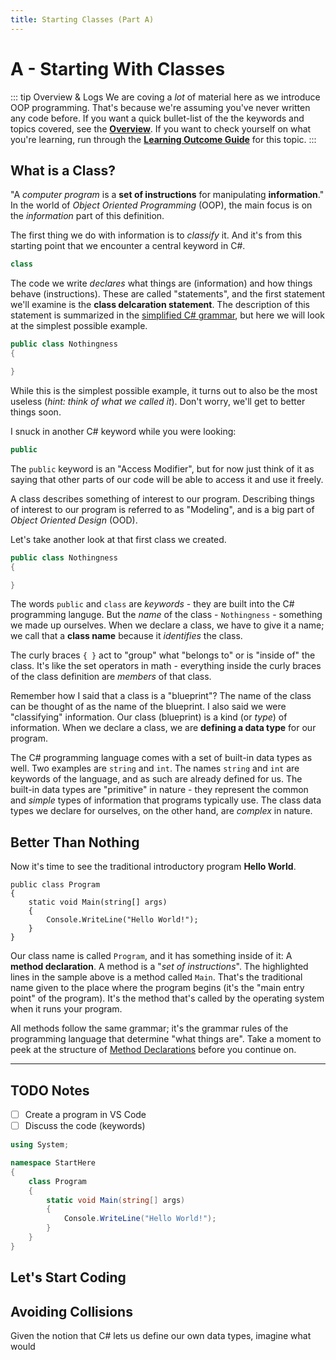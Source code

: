 ```yaml
---
title: Starting Classes (Part A)
---
```

# A - Starting With Classes

::: tip Overview & Logs
We are coving a *lot* of material here as we introduce OOP programming. That's because we're assuming you've never written any code before. If you want a quick bullet-list of the the keywords and topics covered, see the [**Overview**](Overview.md). If you want to check yourself on what you're learning, run through the [**Learning Outcome Guide**](LOGs.md) for this topic.
:::

## What is a Class?

"A *computer program* is a **set of instructions** for manipulating **information**." In the world of *Object Oriented Programming* (OOP), the main focus is on the *information* part of this definition.

The first thing we do with information is to *classify* it. And it's from this starting point that we encounter a central keyword in C#.

```csharp
class
```

The code we write *declares* what things are (information) and how things behave (instructions). These are called "statements", and the first statement we'll examine is the **class delcaration statement**. The description of this statement is summarized in the [simplified C# grammar](../../Teach/chapter1-7.md#class-definition), but here we will look at the simplest possible example.

```csharp
public class Nothingness
{

}
```

While this is the simplest possible example, it turns out to also be the most useless (*hint: think of what we called it*). Don't worry, we'll get to better things soon.

I snuck in another C# keyword while you were looking:

```csharp
public
```

The `public` keyword is an "Access Modifier", but for now just think of it as saying that other parts of our code will be able to access it and use it freely.

A class describes something of interest to our program. Describing things of interest to our program is referred to as "Modeling", and is a big part of *Object Oriented Design* (OOD).

Let's take another look at that first class we created.

```csharp
public class Nothingness
{

}
```

The words `public` and `class` are *keywords* - they are built into the C# programming languge. But the *name* of the class - `Nothingness` - something we made up ourselves. When we declare a class, we have to give it a name; we call that a **class name** because it *identifies* the class.

The curly braces `{ }` act to "group" what "belongs to" or is "inside of" the class. It's like the set operators in math - everything inside the curly braces of the class definition are *members* of that class.

Remember how I said that a class is a "blueprint"? The name of the class can be thought of as the name of the blueprint. I also said we were "classifying" information. Our class (blueprint) is a kind (or *type*) of information. When we declare a class, we are **defining a data type** for our program.

The C# programming language comes with a set of built-in data types as well. Two examples are `string` and `int`. The names `string` and `int` are keywords of the language, and as such are already defined for us. The built-in data types are "primitive" in nature - they represent the common and *simple* types of information that programs typically use. The class data types we declare for ourselves, on the other hand, are *complex* in nature.

## Better Than Nothing

Now it's time to see the traditional introductory program **Hello World**.

```csharp{3-6}
public class Program
{
    static void Main(string[] args)
    {
        Console.WriteLine("Hello World!");
    }
}
```

Our class name is called `Program`, and it has something inside of it: A **method declaration**. A method is a "*set of instructions*". The highlighted lines in the sample above is a method called `Main`. That's the traditional name given to the place where the program begins (it's the "main entry point" of the program). It's the method that's called by the operating system when it runs your program.

All methods follow the same grammar; it's the grammar rules of the programming language that determine "what things are". Take a moment to peek at the structure of [Method Declarations](../../Teach/chapter1-7.md#method-declarations) before you continue on.

----

## TODO Notes

- [ ] Create a program in VS Code
- [ ] Discuss the code (keywords)

```csharp
using System;

namespace StartHere
{
    class Program
    {
        static void Main(string[] args)
        {
            Console.WriteLine("Hello World!");
        }
    }
}
```

## Let's Start Coding

## Avoiding Collisions

Given the notion that C# lets us define our own data types, imagine what would 
